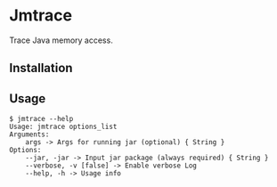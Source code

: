 # Jmtrace

Trace Java memory access.

## Installation

## Usage

```text
$ jmtrace --help
Usage: jmtrace options_list
Arguments: 
    args -> Args for running jar (optional) { String }
Options: 
    --jar, -jar -> Input jar package (always required) { String }
    --verbose, -v [false] -> Enable verbose Log 
    --help, -h -> Usage info
```
